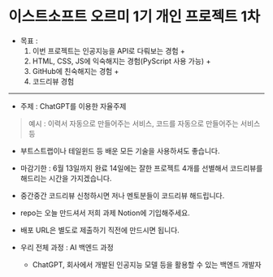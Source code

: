 # 이스트소프트 오르미 1기 개인 프로젝트 1차

* 목표 : 
    1. 이번 프로젝트는 인공지능을 API로 다뤄보는 경험 + 
    2. HTML, CSS, JS에 익숙해지는 경험(PyScript 사용 가능) + 
    3. GitHub에 친숙해지는 경험 + 
    4. 코드리뷰 경험

---

* 주제 : ChatGPT를 이용한 자율주제
> 예시 : 이력서 자동으로 만들어주는 서비스, 코드를 자동으로 만들어주는 서비스 등

* 부트스트랩이나 테일윈드 등 배운 모든 기술을 사용하셔도 좋습니다.

* 마감기한 : 6월 13일까지 완료 14일에는 잘한 프로젝트 4개를 선별해서 코드리뷰를 해드리는 시간을 가지겠습니다.

* 중간중간 코드리뷰 신청하시면 저나 멘토분들이 코드리뷰 해드립니다.

* repo는 오늘 만드셔서 저희 과제 Notion에 기입해주세요.

* 배포 URL은 별도로 제출하기 직전에 만드시면 됩니다.

* 우리 전체 과정 : AI 백엔드 과정
    - ChatGPT, 회사에서 개발된 인공지능 모델 등을 활용할 수 있는 백엔드 개발자
